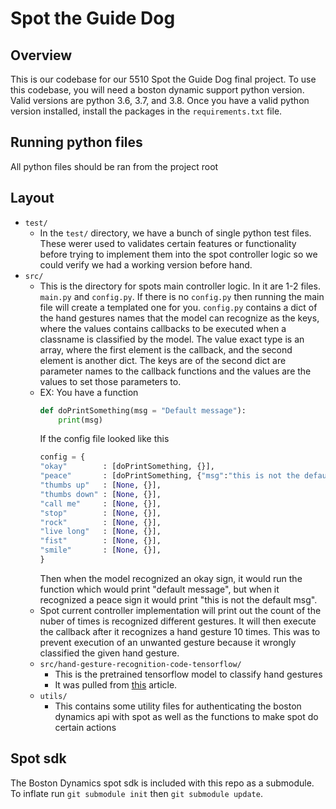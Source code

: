 # Spot the Guide Dog
## Overview
This is our codebase for our 5510 Spot the Guide Dog final project. To use this codebase, you will need a boston dynamic support python version. Valid versions are python 3.6, 3.7, and 3.8. Once you have a valid python version installed, install the packages in the `requirements.txt` file.
## Running python files
All python files should be ran from the project root
## Layout
* `test/`
    * In the `test/` directory, we have a bunch of single python test files. These werer used to validates certain features or functionality before trying to implement them into the spot controller logic so we could verify we had a working version before hand.
* `src/`
    * This is the directory for spots main controller logic. In it are 1-2 files. `main.py` and `config.py`. If there is no `config.py` then running the main file will create a templated one for you. `config.py` contains a dict of the hand gestures names that the model can recognize as the keys, where the values contains callbacks to be executed when a classname is classified by the model. The value exact type is an array, where the first element is the callback, and the second element is another dict. The keys are of the second dict are parameter names to the callback functions and the values are the values to set those parameters to.
    * EX: You have a function
        ```py
        def doPrintSomething(msg = "Default message"):
            print(msg)
        ```
        If the config file looked like this
        ```py
        config = {
        "okay"        : [doPrintSomething, {}],
        "peace"       : [doPrintSomething, {"msg":"this is not the default msg"}],
        "thumbs up"   : [None, {}],
        "thumbs down" : [None, {}],
        "call me"     : [None, {}],
        "stop"        : [None, {}],
        "rock"        : [None, {}],
        "live long"   : [None, {}],
        "fist"        : [None, {}],
        "smile"       : [None, {}],
        }
        ``` 
        Then when the model recognized an okay sign, it would run the function which would print "default message", but when it recognized a peace sign it would print "this is not the default msg".
    * Spot current controller implementation will print out the count of the nuber of times is recognized different gestures. It will then execute the callback after it recognizes a hand gesture 10 times. This was to prevent execution of an unwanted gesture because it wrongly classified the given hand gesture.
    * `src/hand-gesture-recognition-code-tensorflow/`
        * This is the pretrained tensorflow model to classify hand gestures
        * It was pulled from [this](https://techvidvan.com/tutorials/hand-gesture-recognition-tensorflow-opencv/) article.
    * `utils/` 
        * This contains some utility files for authenticating the boston dynamics api with spot as well as the functions to make spot do certain actions
## Spot sdk
The Boston Dynamics spot sdk is included with this repo as a submodule. To inflate run `git submodule init` then `git submodule update`.
